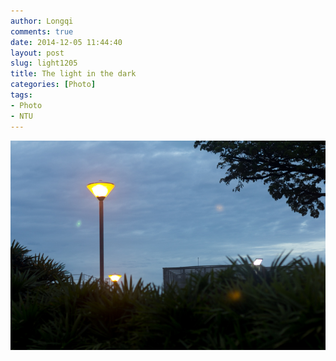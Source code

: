 ```yaml
---
author: Longqi
comments: true
date: 2014-12-05 11:44:40
layout: post
slug: light1205
title: The light in the dark
categories: [Photo]
tags:
- Photo
- NTU
---
```


<img src="/public/images/photos/img8680.jpg" alt="Photo"/>

